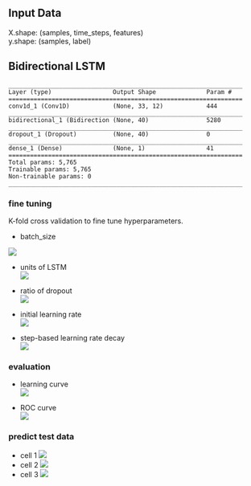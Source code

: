 ## Input Data

X.shape: (samples, time_steps, features)  
y.shape: (samples, label)  

## Bidirectional LSTM
```
_________________________________________________________________
Layer (type)                 Output Shape              Param #   
=================================================================
conv1d_1 (Conv1D)            (None, 33, 12)            444       
_________________________________________________________________
bidirectional_1 (Bidirection (None, 40)                5280      
_________________________________________________________________
dropout_1 (Dropout)          (None, 40)                0         
_________________________________________________________________
dense_1 (Dense)              (None, 1)                 41        
=================================================================
Total params: 5,765
Trainable params: 5,765
Non-trainable params: 0
_________________________________________________________________
```

### fine tuning

K-fold cross validation to fine tune hyperparameters.

* batch_size  

![](/images/lstmfinetunebatch.png)  

* units of LSTM  
![](/images/lstmfinetuneunits.png)  

* ratio of dropout  
![](/images/lstmfinetunedropout.png)  

* initial learning rate  
![](/images/lrdemo.png)

* step-based learning rate decay  
![](/images/lrstep.png)

### evaluation

* learning curve  
![](/images/loss.png)   

* ROC curve  
![](/images/roc.png)   



### predict test data
* cell 1
![](/images/c1.png)  
* cell 2
![](/images/c2.png)  
* cell 3
![](/images/c3.png)  



